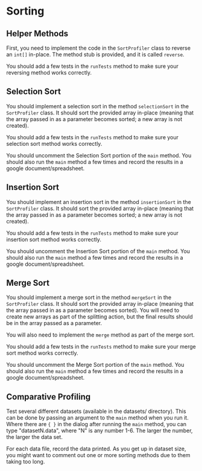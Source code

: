 # Sorting

## Helper Methods

First, you need to implement the code in the `SortProfiler` class to reverse an `int[]` in-place.
The method stub is provided, and it is called `reverse`.

You should add a few tests in the `runTests` method to make sure your reversing method works
correctly.

## Selection Sort

You should implement a selection sort in the method `selectionSort` in the `SortProfiler` class.
It should sort the provided array in-place (meaning that the array passed in as a parameter 
becomes sorted; a new array is not created).

You should add a few tests in the `runTests` method to make sure your selection sort method
works correctly.

You should uncomment the Selection Sort portion of the `main` method. You should also
run the `main` method a few times and record the results in a google document/spreadsheet.

## Insertion Sort

You should implement an insertion sort in the method `insertionSort` in the `SortProfiler` class.
It should sort the provided array in-place (meaning that the array passed in as a parameter 
becomes sorted; a new array is not created).

You should add a few tests in the `runTests` method to make sure your insertion sort method
works correctly.

You should uncomment the Insertion Sort portion of the `main` method. You should also
run the `main` method a few times and record the results in a google document/spreadsheet.

## Merge Sort

You should implement a merge sort in the method `mergeSort` in the `SortProfiler` class.
It should sort the provided array in-place (meaning that the array passed in as a parameter 
becomes sorted). You will need to create new arrays as part of the splitting action, but the
final results should be in the array passed as a parameter.

You will also need to implement the `merge` method as part of the merge sort.

You should add a few tests in the `runTests` method to make sure your merge sort method
works correctly.

You should uncomment the Merge Sort portion of the `main` method. You should also
run the `main` method a few times and record the results in a google document/spreadsheet.

## Comparative Profiling

Test several different datasets (available in the datasets/ directory). This can be done by 
passing an argument to the `main` method when you run it. Where there are `{ }` in the 
dialog after running the `main` method, you can type "datasetN.data", where "N" is any 
number 1-6. The larger the number, the larger the data set.

For each data file, record the data printed. As you get up in dataset size, you might want to
comment out one or more sorting methods due to them taking too long.
